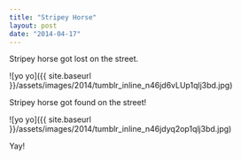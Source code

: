 ```yaml
---
title: "Stripey Horse"
layout: post
date: "2014-04-17"
---
```


Stripey horse got lost on the street.

![yo yo]({{ site.baseurl }}/assets/images/2014/tumblr_inline_n46jd6vLUp1qlj3bd.jpg)

Stripey horse got found on the street!

![yo yo]({{ site.baseurl }}/assets/images/2014/tumblr_inline_n46jdyq2op1qlj3bd.jpg)

Yay!
